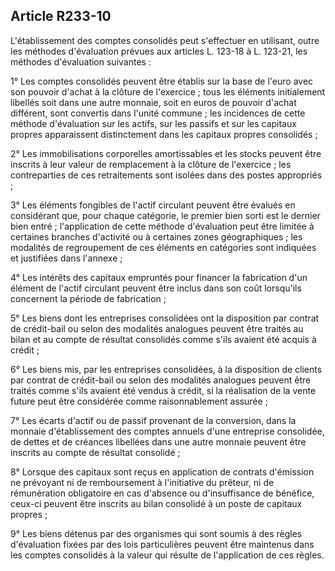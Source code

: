 Article R233-10
----
L'établissement des comptes consolidés peut s'effectuer en utilisant, outre les
méthodes d'évaluation prévues aux articles L. 123-18 à L. 123-21, les méthodes
d'évaluation suivantes :

1° Les comptes consolidés peuvent être établis sur la base de l'euro avec son
pouvoir d'achat à la clôture de l'exercice ; tous les éléments initialement
libellés soit dans une autre monnaie, soit en euros de pouvoir d'achat
différent, sont convertis dans l'unité commune ; les incidences de cette méthode
d'évaluation sur les actifs, sur les passifs et sur les capitaux propres
apparaissent distinctement dans les capitaux propres consolidés ;

2° Les immobilisations corporelles amortissables et les stocks peuvent être
inscrits à leur valeur de remplacement à la clôture de l'exercice ; les
contreparties de ces retraitements sont isolées dans des postes appropriés ;

3° Les éléments fongibles de l'actif circulant peuvent être évalués en
considérant que, pour chaque catégorie, le premier bien sorti est le dernier
bien entré ; l'application de cette méthode d'évaluation peut être limitée à
certaines branches d'activité ou à certaines zones géographiques ; les modalités
de regroupement de ces éléments en catégories sont indiquées et justifiées dans
l'annexe ;

4° Les intérêts des capitaux empruntés pour financer la fabrication d'un élément
de l'actif circulant peuvent être inclus dans son coût lorsqu'ils concernent la
période de fabrication ;

5° Les biens dont les entreprises consolidées ont la disposition par contrat de
crédit-bail ou selon des modalités analogues peuvent être traités au bilan et au
compte de résultat consolidés comme s'ils avaient été acquis à crédit ;

6° Les biens mis, par les entreprises consolidées, à la disposition de clients
par contrat de crédit-bail ou selon des modalités analogues peuvent être traités
comme s'ils avaient été vendus à crédit, si la réalisation de la vente future
peut être considérée comme raisonnablement assurée ;

7° Les écarts d'actif ou de passif provenant de la conversion, dans la monnaie
d'établissement des comptes annuels d'une entreprise consolidée, de dettes et de
créances libellées dans une autre monnaie peuvent être inscrits au compte de
résultat consolidé ;

8° Lorsque des capitaux sont reçus en application de contrats d'émission ne
prévoyant ni de remboursement à l'initiative du prêteur, ni de rémunération
obligatoire en cas d'absence ou d'insuffisance de bénéfice, ceux-ci peuvent être
inscrits au bilan consolidé à un poste de capitaux propres ;

9° Les biens détenus par des organismes qui sont soumis à des règles
d'évaluation fixées par des lois particulières peuvent être maintenus dans les
comptes consolidés à la valeur qui résulte de l'application de ces règles.
